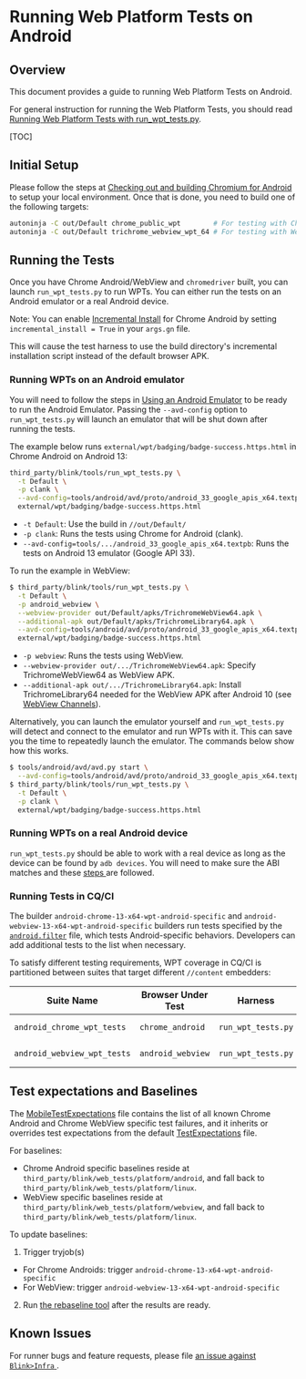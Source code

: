 # Running Web Platform Tests on Android

## Overview

This document provides a guide to running Web Platform Tests on Android.

For general instruction for running the Web Platform Tests, you should read
[Running Web Platform Tests with run_wpt_tests.py](./run_web_platform_tests.md).

[TOC]

## Initial Setup

Please follow the steps at [Checking out and building Chromium for Android
](/docs/android_build_instructions.md) to
setup your local environment. Once that is done, you need to build one of the
following targets:

```bash
autoninja -C out/Default chrome_public_wpt        # For testing with Chrome Android
autoninja -C out/Default trichrome_webview_wpt_64 # For testing with WebView
```

## Running the Tests

Once you have Chrome Android/WebView and `chromedriver` built, you can launch
`run_wpt_tests.py` to run WPTs. You can either run the tests on an Android
emulator or a real Android device.

Note: You can enable [Incremental Install](/build/android/incremental_install/README.md)
for Chrome Android by setting `incremental_install = True` in your `args.gn`
file.

This will cause the test harness to use the build directory's incremental
installation script instead of the default browser APK.

### Running WPTs on an Android emulator

You will need to follow the steps in
[Using an Android Emulator](/docs/android_emulator.md) to be ready to run the
Android Emulator. Passing the `--avd-config` option to `run_wpt_tests.py` will
launch an emulator that will be shut down after running the tests.

The example below runs `external/wpt/badging/badge-success.https.html` in Chrome
Android on Android 13:

```bash
third_party/blink/tools/run_wpt_tests.py \
  -t Default \
  -p clank \
  --avd-config=tools/android/avd/proto/android_33_google_apis_x64.textpb \
  external/wpt/badging/badge-success.https.html
```

* `-t Default`: Use the build in `//out/Default/`
* `-p clank`: Runs the tests using Chrome for Android (clank).
* `--avd-config=tools/.../android_33_google_apis_x64.textpb`: Runs the tests on
Android 13 emulator (Google API 33).

To run the example in WebView:

```bash
$ third_party/blink/tools/run_wpt_tests.py \
  -t Default \
  -p android_webview \
  --webview-provider out/Default/apks/TrichromeWebView64.apk \
  --additional-apk out/Default/apks/TrichromeLibrary64.apk \
  --avd-config=tools/android/avd/proto/android_33_google_apis_x64.textpb \
  external/wpt/badging/badge-success.https.html
```

* `-p webview`: Runs the tests using WebView.
* `--webview-provider out/.../TrichromeWebView64.apk`: Specify
TrichromeWebView64 as WebView APK.
* `--additional-apk out/.../TrichromeLibrary64.apk`: Install TrichromeLibrary64
needed for the WebView APK after Android 10 (see [WebView Channels](/android_webview/docs/channels.md)).

Alternatively, you can launch the emulator yourself and `run_wpt_tests.py` will
detect and connect to the emulator and run WPTs with it. This can save you the
time to repeatedly launch the emulator. The commands below show how this works.

```bash
$ tools/android/avd/avd.py start \
  --avd-config=tools/android/avd/proto/android_33_google_apis_x64.textpb
$ third_party/blink/tools/run_wpt_tests.py \
  -t Default \
  -p clank \
  external/wpt/badging/badge-success.https.html
```

### Running WPTs on a real Android device

`run_wpt_tests.py` should be able to work with a real device as long as the
device can be found by `adb devices`. You will need to make sure the ABI matches
and these [steps
](/docs/android_build_instructions.md#installing-and-running-chromium-on-a-device)
are followed.

### Running Tests in CQ/CI

The builder `android-chrome-13-x64-wpt-android-specific` and
`android-webview-13-x64-wpt-android-specific` builders run tests specified by
the [`android.filter`](/third_party/blink/web_tests/TestLists/android.filter)
file, which tests Android-specific behaviors. Developers can add additional
tests to the list when necessary.

To satisfy different testing requirements, WPT coverage in CQ/CI is partitioned
between suites that target different `//content` embedders:

Suite Name | Browser Under Test | Harness | Tests Run
--- | --- | --- | ---
`android_chrome_wpt_tests` | `chrome_android` | `run_wpt_tests.py` | Tests listed in [`android.filter`](#running-tests-in-cqci).
`android_webview_wpt_tests` | `android_webview` | `run_wpt_tests.py` | Tests listed in [`android.filter`](#running-tests-in-cqci).

## Test expectations and Baselines

The
[MobileTestExpectations](../../third_party/blink/web_tests/MobileTestExpectations)
file contains the list of all known Chrome Android and Chrome WebView specific
test failures, and it inherits or overrides test expectations from the default
[TestExpectations](../../third_party/blink/web_tests/TestExpectations) file.

For baselines:
* Chrome Android specific baselines reside at
  `third_party/blink/web_tests/platform/android`, and fall back to
  `third_party/blink/web_tests/platform/linux`.
* WebView specific baselines reside at
  `third_party/blink/web_tests/platform/webview`, and fall back to
  `third_party/blink/web_tests/platform/linux`.

To update baselines:
1. Trigger tryjob(s)
  * For Chrome Androids: trigger `android-chrome-13-x64-wpt-android-specific`
  * For WebView: trigger `android-webview-13-x64-wpt-android-specific`
2. Run [the rebaseline tool](./web_test_expectations.md#How-to-rebaseline) after
  the results are ready.

## Known Issues

For runner bugs and feature requests, please file [an issue against
`Blink>Infra`
](https://issues.chromium.org/issues/new?component=1456928&template=1923166).

